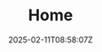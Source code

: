 ---
weight: 999
title: "Home"
description: ""
icon: "article"
date: "2025-02-11T08:58:07Z"
lastmod: "2025-02-11T08:58:07Z"
draft: true
toc: true
---